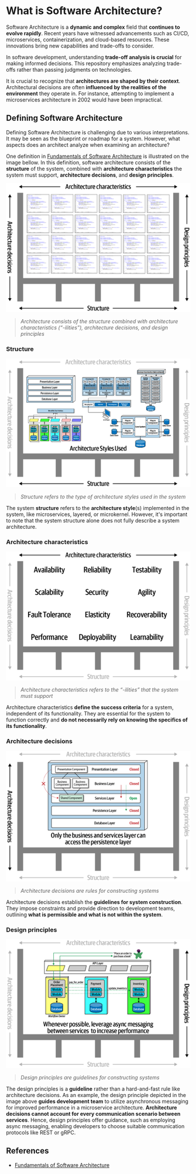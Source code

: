 
# What is Software Architecture?

Software Architecture is a **dynamic and complex** field that **continues to evolve rapidly**. Recent years have witnessed advancements such as CI/CD, microservices, containerization, and cloud-based resources. These innovations bring new capabilities and trade-offs to consider.

In software development, understanding **trade-off analysis is crucial** for making informed decisions. This repository emphasizes analyzing trade-offs rather than passing judgments on technologies.

It is crucial to recognize that **architectures are shaped by their context**. Architectural decisions are often **influenced by the realities of the environment** they operate in. For instance, attempting to implement a microservices architecture in 2002 would have been impractical.

## Defining Software Architecture

Defining Software Architecture is challenging due to various interpretations. It may be seen as the blueprint or roadmap for a system. However, what aspects does an architect analyze when examining an architecture?

One definition in [Fundamentals of Software Architecture](https://learning.oreilly.com/library/view/fundamentals-of-software/9781492043447/) is illustrated on the image bellow. In this definition, software architecture consists of the **structure** of the system, combined with **architecture characteristics** the system must support, **architecture decisions**, and **design principles**.

![Architecture consists of the structure combined with architecture characteristics (“-ilities”), architecture decisions, and design principles](/images/basic/arch_definition.png)
> *Architecture consists of the structure combined with architecture characteristics (“-ilities”), architecture decisions, and design principles*

### Structure

![Structure refers to the type of architecture styles used in the system](/images/basic/arch_structure.png)
> *Structure refers to the type of architecture styles used in the system*

The system **structure** refers to the **architecture style**(s) implemented in the system, like microservices, layered, or microkernel. However, it's important to note that the system structure alone does not fully describe a system architecture.

### Architecture characteristics

![Architecture characteristics refers to the “-ilities” that the system must support](/images/basic/arch_charac.png)
> *Architecture characteristics refers to the “-ilities” that the system must support*

Architecture characteristics **define the success criteria** for a system, independent of its functionality. They are essential for the system to function correctly and **do not necessarily rely on knowing the specifics of its functionality**.

### Architecture decisions

![Architecture decisions are rules for constructing systems](/images/basic/arch_decision.png)
> *Architecture decisions are rules for constructing systems*

Architecture decisions establish the **guidelines for system construction**. They impose constraints and provide direction to development teams, outlining **what is permissible and what is not within the system**.

### Design principles

![Design principles are guidelines for constructing systems](/images/basic/arch_principle.png)
> *Design principles are guidelines for constructing systems*

The design principles is a **guideline** rather than a hard-and-fast rule like architecture decisions.
As an example, the design principle depicted in the image above **guides development team** to utilize asynchronous messaging for improved performance in a microservice architecture. **Architecture decisions cannot account for every communication scenario between services**. Hence, design principles offer guidance, such as employing async messaging, enabling developers to choose suitable communication protocols like REST or gRPC.

## References

- [Fundamentals of Software Architecture](https://learning.oreilly.com/library/view/fundamentals-of-software/9781492043447/)
